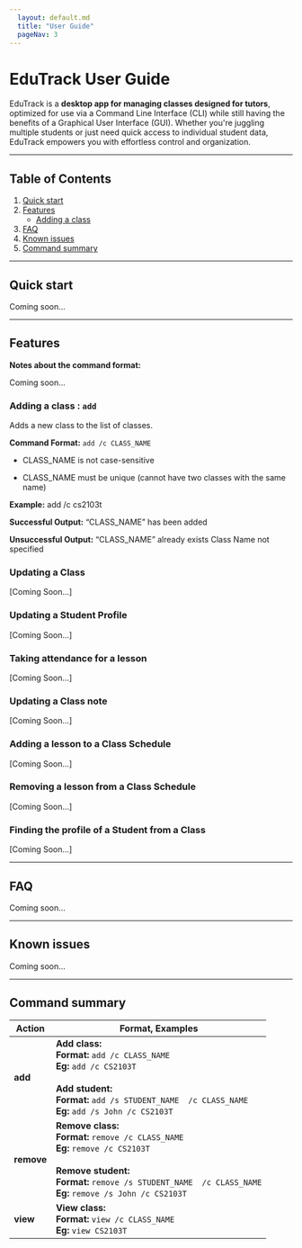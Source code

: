 ```yaml
---
  layout: default.md
  title: "User Guide"
  pageNav: 3
---
```


# EduTrack User Guide

EduTrack is a **desktop app for managing classes designed for tutors**, optimized for use via a Command Line Interface (CLI) while still having the benefits of a Graphical User Interface (GUI). Whether you're juggling multiple students or just need quick access to individual student data, EduTrack empowers you with effortless control and organization.

<!-- * Table of Contents -->
<page-nav-print />

--------------------------------------------------------------------------------------------------------------------

## Table of Contents

1. [Quick start](#quick-start)
2. [Features](#features)
   - [Adding a class](#adding-a-class--add)
3. [FAQ](#faq)
4. [Known issues](#known-issues)
5. [Command summary](#command-summary)

--------------------------------------------------------------------------------------------------------------------

## Quick start 

Coming soon...

--------------------------------------------------------------------------------------------------------------------

## Features

<box type="info" seamless>

**Notes about the command format:**<br>

Coming soon...

</box>

### Adding a class : `add`

Adds a new class to the list of classes.

**Command Format:** `add /c CLASS_NAME`

* CLASS_NAME is not case-sensitive

* CLASS_NAME must be unique (cannot have two classes with the same name)

**Example:**
add /c cs2103t

**Successful Output:**
“CLASS_NAME” has been added

**Unsuccessful Output:**
“CLASS_NAME” already exists
Class Name not specified

### Updating a Class
[Coming Soon...]

### Updating a Student Profile
[Coming Soon...]

### Taking attendance for a lesson
[Coming Soon...]

### Updating a Class note
[Coming Soon...]

### Adding a lesson to a Class Schedule
[Coming Soon...]

### Removing a lesson from a Class Schedule
[Coming Soon...]

### Finding the profile of a Student from a Class
[Coming Soon...]

--------------------------------------------------------------------------------------------------------------------

## FAQ

Coming soon...

--------------------------------------------------------------------------------------------------------------------

## Known issues

Coming soon...

--------------------------------------------------------------------------------------------------------------------

## Command summary

| Action     | Format, Examples                                                                                                                                                                                                           |
|------------|----------------------------------------------------------------------------------------------------------------------------------------------------------------------------------------------------------------------------|
| **add**    | **Add class:** <br> **Format:** `add /c CLASS_NAME` <br> **Eg:** `add /c CS2103T` <br> <br> **Add student:** <br> **Format:** `add /s STUDENT_NAME  /c CLASS_NAME` <br> **Eg:** `add /s John /c CS2103T`                   |
| **remove** | **Remove class:** <br> **Format:** `remove /c CLASS_NAME` <br> **Eg:** `remove /c CS2103T` <br> <br> **Remove student:** <br> **Format:** `remove /s STUDENT_NAME  /c CLASS_NAME` <br> **Eg:** `remove /s John /c CS2103T` |
| **view**   | **View class:** <br> **Format:** `view /c CLASS_NAME` <br> **Eg:** `view CS2103T`                                                                                                                                          |
